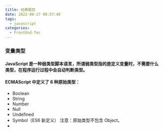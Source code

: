 ```yaml
---
title: 经典题目
date: 2022-06-27 08:57:40
tags:
  - javascript 
categories:
  - FrontEnd-Tec
---
```


### 变量类型

#### JavaScript 是一种弱类型脚本语言，所谓弱类型指的是定义变量时，不需要什么类型，在程序运行过程中会自动判断类型。
#### ECMAScript 中定义了 6 种原始类型：

- Boolean
- String
- Number
- Null
- Undefined
- Symbol（ES6 新定义）
注意：原始类型不包含 Object。
- 